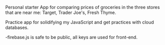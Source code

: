 Personal starter App for comparing prices of groceries in the three stores that are near me: Target, Trader Joe's, Fresh Thyme.

Practice app for solidifying my JavaScript and get practices with cloud databases.

-firebase.js is safe to be public, all keys are used for front-end.